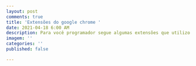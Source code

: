 ```yaml
---
layout: post
comments: true
title: 'Extensões do google chrome '
date: 2021-04-18 6:00 AM
description: Para você programador segue algumas extensões que utilizo no dia-a-dia
imagem: ''
categories: ''
published: false

---
```

